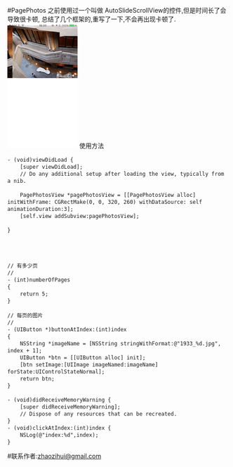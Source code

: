#PagePhotos
之前使用过一个叫做
AutoSlideScrollView的控件,但是时间长了会导致很卡顿,
总结了几个框架的,重写了一下,不会再出现卡顿了.
![程序界面](https://raw.githubusercontent.com/zhaozihui/PagePhotos/master/IMG_1211.PNG)
使用方法
```
- (void)viewDidLoad {
    [super viewDidLoad];
    // Do any additional setup after loading the view, typically from a nib.
    
    PagePhotosView *pagePhotosView = [[PagePhotosView alloc] initWithFrame: CGRectMake(0, 0, 320, 260) withDataSource: self animationDuration:3];
    [self.view addSubview:pagePhotosView];

}




// 有多少页
//
- (int)numberOfPages
{
    return 5;
}

// 每页的图片
//
- (UIButton *)buttonAtIndex:(int)index
{
    NSString *imageName = [NSString stringWithFormat:@"1933_%d.jpg", index + 1];
    UIButton *btn = [[UIButton alloc] init];
    [btn setImage:[UIImage imageNamed:imageName] forState:UIControlStateNormal];
    return btn;
}

- (void)didReceiveMemoryWarning {
    [super didReceiveMemoryWarning];
    // Dispose of any resources that can be recreated.
}
- (void)clickAtIndex:(int)index {
    NSLog(@"index:%d",index);
}

```


#联系作者:zhaozihui@gmail.com